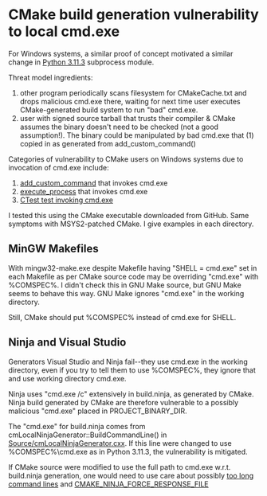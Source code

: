 # CMake build generation vulnerability to local cmd.exe

For Windows systems, a similar proof of concept motivated a similar change in [Python 3.11.3](https://github.com/python/cpython/issues/101283) subprocess module.

Threat model ingredients:

1. other program periodically scans filesystem for CMakeCache.txt and drops malicious cmd.exe there, waiting for next time user executes CMake-generated build system to run "bad" cmd.exe.
2. user with signed source tarball that trusts their compiler & CMake assumes the binary doesn't need to be checked (not a good assumption!). The binary could be manipulated by bad cmd.exe that (1) copied in as generated from add_custom_command()

Categories of vulnerability to CMake users on Windows systems due to invocation of cmd.exe include:

1. [add_custom_command](./blob/main/add_custom_command/) that invokes cmd.exe
2. [execute_process](./blob/main/execute_process) that invokes cmd.exe
3. [CTest test invoking cmd.exe](./blob/main/ctest/)

I tested this using the CMake executable downloaded from GitHub.
Same symptoms with MSYS2-patched CMake.
I give examples in each directory.

## MinGW Makefiles

With mingw32-make.exe despite Makefile having "SHELL = cmd.exe" set in each Makefile as per CMake source code may be overriding "cmd.exe" with %COMSPEC%.
I didn't check this in GNU Make source, but GNU Make seems to behave this way.
GNU Make ignores "cmd.exe" in the working directory.

Still, CMake should put %COMSPEC% instead of cmd.exe for SHELL.

## Ninja and Visual Studio

Generators Visual Studio and Ninja fail--they use cmd.exe in the working directory, even if you try to tell them to use %COMSPEC%, they ignore that and use working directory cmd.exe.

Ninja uses "cmd.exe /c" extensively in build.ninja, as generated by CMake. Ninja build generated by CMake are therefore vulnerable to a possibly malicious "cmd.exe" placed in PROJECT_BINARY_DIR.

The "cmd.exe" for build.ninja comes from cmLocalNinjaGenerator::BuildCommandLine() in
[Source/cmLocalNinjaGenerator.cxx](https://gitlab.kitware.com/cmake/cmake/-/blob/master/Source/cmLocalNinjaGenerator.cxx#L547).
If this line were changed to use %COMSPEC%\cmd.exe as in Python 3.11.3, the vulnerability is mitigated.

If CMake source were modified to use the full path to cmd.exe w.r.t. build.ninja generation, one would need to use care about possibly
[too long command lines](https://gitlab.kitware.com/cmake/cmake/-/merge_requests/24)
and
[CMAKE_NINJA_FORCE_RESPONSE_FILE](https://gitlab.kitware.com/cmake/cmake/-/blob/master/Source/cmNinjaTargetGenerator.cxx#L1872)
